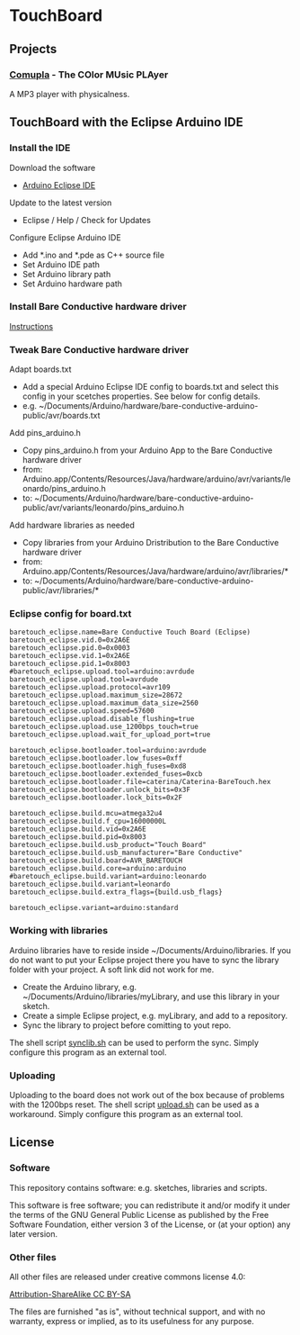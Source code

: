# TouchBoard

## Projects

### [Comupla](./Comupla) - The COlor MUsic PLAyer

A MP3 player with physicalness. 


## TouchBoard with the Eclipse Arduino IDE

### Install the IDE

Download the software

- [Arduino Eclipse IDE](http://www.baeyens.it/eclipse/)

Update to the latest version

- Eclipse / Help / Check for Updates

Configure Eclipse Arduino IDE

- Add \*.ino and \*.pde as C++ source file
- Set Arduino IDE path
- Set Arduino library path
- Set Arduino hardware path  


### Install Bare Conductive hardware driver

[Instructions](http://www.bareconductive.com/make/setting-up-arduino-with-your-touch-board/)


### Tweak Bare Conductive hardware driver

Adapt boards.txt

- Add a special Arduino Eclipse IDE config to boards.txt and select this config in your scetches properties. See below for config details.
- e.g. ~/Documents/Arduino/hardware/bare-conductive-arduino-public/avr/boards.txt 

Add pins_arduino.h

- Copy pins_arduino.h from your Arduino App to the Bare Conductive hardware driver
- from: Arduino.app/Contents/Resources/Java/hardware/arduino/avr/variants/leonardo/pins_arduino.h
- to: ~/Documents/Arduino/hardware/bare-conductive-arduino-public/avr/variants/leonardo/pins_arduino.h

Add hardware libraries as needed 

- Copy libraries from your Arduino Dristribution to the Bare Conductive hardware driver
- from: Arduino.app/Contents/Resources/Java/hardware/arduino/avr/libraries/*
- to: ~/Documents/Arduino/hardware/bare-conductive-arduino-public/avr/libraries/*


### Eclipse config for board.txt

	baretouch_eclipse.name=Bare Conductive Touch Board (Eclipse)
	baretouch_eclipse.vid.0=0x2A6E
	baretouch_eclipse.pid.0=0x0003
	baretouch_eclipse.vid.1=0x2A6E
	baretouch_eclipse.pid.1=0x8003
	#baretouch_eclipse.upload.tool=arduino:avrdude
	baretouch_eclipse.upload.tool=avrdude
	baretouch_eclipse.upload.protocol=avr109
	baretouch_eclipse.upload.maximum_size=28672
	baretouch_eclipse.upload.maximum_data_size=2560
	baretouch_eclipse.upload.speed=57600
	baretouch_eclipse.upload.disable_flushing=true
	baretouch_eclipse.upload.use_1200bps_touch=true
	baretouch_eclipse.upload.wait_for_upload_port=true
	
	baretouch_eclipse.bootloader.tool=arduino:avrdude
	baretouch_eclipse.bootloader.low_fuses=0xff
	baretouch_eclipse.bootloader.high_fuses=0xd8
	baretouch_eclipse.bootloader.extended_fuses=0xcb
	baretouch_eclipse.bootloader.file=caterina/Caterina-BareTouch.hex
	baretouch_eclipse.bootloader.unlock_bits=0x3F
	baretouch_eclipse.bootloader.lock_bits=0x2F
	
	baretouch_eclipse.build.mcu=atmega32u4
	baretouch_eclipse.build.f_cpu=16000000L
	baretouch_eclipse.build.vid=0x2A6E
	baretouch_eclipse.build.pid=0x8003
	baretouch_eclipse.build.usb_product="Touch Board"
	baretouch_eclipse.build.usb_manufacturer="Bare Conductive"
	baretouch_eclipse.build.board=AVR_BARETOUCH
	baretouch_eclipse.build.core=arduino:arduino
	#baretouch_eclipse.build.variant=arduino:leonardo
	baretouch_eclipse.build.variant=leonardo
	baretouch_eclipse.build.extra_flags={build.usb_flags}
	
	baretouch_eclipse.variant=arduino:standard


### Working with libraries

Arduino libraries have to reside inside ~/Documents/Arduino/libraries.
If you do not want to put your Eclipse project there you have to sync the library folder with your project. A soft link did not work for me.

- Create the Arduino library, e.g. ~/Documents/Arduino/libraries/myLibrary, and use this library in your sketch.
- Create a simple Eclipse project, e.g. myLibrary, and add to a repository.
- Sync the library to project before comitting to yout repo.
  
The shell script [synclib.sh](./Basics/scripts/synclib.sh) can be used to perform the sync.
Simply configure this program as an external tool.


### Uploading

Uploading to the board does not work out of the box because of problems with the 1200bps reset.
The shell script [upload.sh](./Basics/scripts/upload.sh) can be used as a workaround.
Simply configure this program as an external tool.


## License

### Software

This repository contains software: e.g. sketches, libraries and scripts.

This software is free software; you can redistribute it and/or modify
it under the terms of the GNU General Public License as published by
the Free Software Foundation, either version 3 of the License, or
(at your option) any later version.

### Other files

All other files are released under creative commons license 4.0:

[Attribution-ShareAlike CC BY-SA](http://creativecommons.org/licenses/by-sa/4.0/)

The files are furnished "as is", without technical support, and with no warranty, express or implied, as to its usefulness for any purpose.

